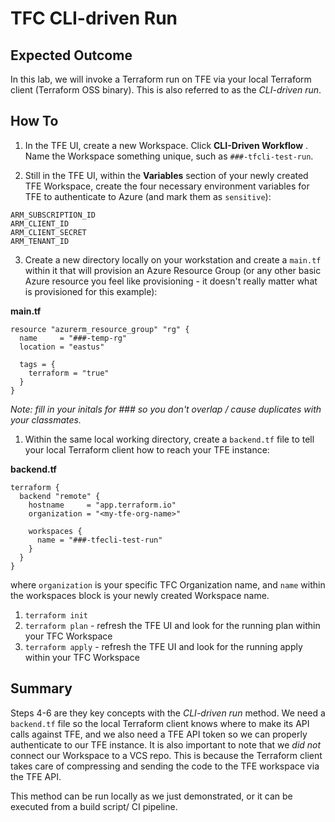 # TFC CLI-driven Run

## Expected Outcome

In this lab, we will invoke a Terraform run on TFE via your local Terraform client (Terraform OSS binary). This is also referred to as the _CLI-driven run_.


## How To

1. In the TFE UI, create a new Workspace. Click **CLI-Driven Workflow** . Name the Workspace something unique, such as `###-tfcli-test-run`.

2. Still in the TFE UI, within the **Variables** section of your newly created TFE Workspace, create the four necessary environment variables for TFE to authenticate to Azure (and mark them as `sensitive`):

```
ARM_SUBSCRIPTION_ID
ARM_CLIENT_ID
ARM_CLIENT_SECRET
ARM_TENANT_ID
```

3. Create a new directory locally on your workstation and create a `main.tf` within it that will provision an Azure Resource Group (or any other basic Azure resource you feel like provisioning - it doesn't really matter what is provisioned for this example):

**main.tf**
```
resource "azurerm_resource_group" "rg" {
  name     = "###-temp-rg"
  location = "eastus"

  tags = {
    terraform = "true"
  }
}
```
_Note: fill in your initals for ### so you don't overlap / cause duplicates with your classmates._

1. Within the same local working directory, create a `backend.tf` file to tell your local Terraform client how to reach your TFE instance:

**backend.tf**
```
terraform {
  backend "remote" {
    hostname     = "app.terraform.io"
    organization = "<my-tfe-org-name>"

    workspaces {
      name = "###-tfecli-test-run"
    }
  }
}
```

where `organization` is your specific TFC Organization name, and `name` within the workspaces block is your newly created Workspace name.

1. `terraform init`
2. `terraform plan` - refresh the TFE UI and look for the running plan within your TFC Workspace
3. `terraform apply` - refresh the TFE UI and look for the running apply within your TFC Workspace


## Summary
Steps 4-6 are they key concepts with the _CLI-driven run_ method. We need a `backend.tf` file so the local Terraform client knows where to make its API calls against TFE, and we also need a TFE API token so we can properly authenticate to our TFE instance.  It is also important to note that we _did not_ connect our Workspace to a VCS repo.  This is because the Terraform client takes care of compressing and sending the code to the TFE workspace via the TFE API.

This method can be run locally as we just demonstrated, or it can be executed from a build script/ CI pipeline.
